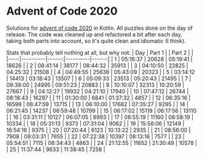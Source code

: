 # Advent of Code 2020

Solutions for [advent of code 2020](https://adventofcode.com/2020) in Kotlin.
All puzzles done on the day of release.
The code was cleaned up and refactored a bit after each day,
taking both parts into account, so it's quite clean and idiomatic (I think).

Stats that probably tell nothing at all, but why not:
| Day |  Part 1  |       |  Part 2  |       |
|----:|----------|------:|----------|------:|
|  1  | 05:16:37 | 20628 | 05:19:41 | 18626 | 
|  2  | 08:41:14 | 38177 | 08:44:32 | 35913 | 
|  3  | 04:10:50 | 22825 | 04:25:32 | 21508 | 
|  4  | 04:49:55 | 25636 | 05:43:09 | 20323 | 
|  5  | 03:14:12 | 14413 | 03:18:43 | 13507 | 
|  6  | 05:09:33 | 23513 | 05:20:43 | 21495 | 
|  7  | 09:38:00 | 24995 | 09:51:23 | 20883 | 
|  8  | 10:10:07 | 32313 | 10:20:59 | 27667 | 
|  9  | 04:12:27 | 19932 | 04:21:10 | 17940 | 
| 10  | 07:47:12 | 26744 | 08:18:43 | 16297 | 
| 11  | 01:30:00 |  6841 | 01:37:32 |  4857 | 
| 12  | 06:35:16 | 16599 | 06:47:59 | 13715 | 
| 13  | 06:10:00 | 17682 | 07:35:27 |  9295 | 
| 14  | 06:21:45 | 14237 | 06:59:48 | 10799 | 
| 15  | 06:17:02 | 15119 | 06:17:56 | 13110 | 
| 16  | 03:31:11 | 10127 | 06:07:05 |  8993 | 
| 17  | 08:55:19 | 11160 | 08:58:19 | 10334 | 
| 18  | 05:31:13 |  9373 | 07:31:04 |  9062 | 
| 19  | 15:56:06 | 12149 | 16:54:16 |  9375 | 
| 20  | 07:20:44 |  6123 | 10:13:22 |  2935 | 
| 21  | 08:56:00 |  7908 | 09:03:31 |  7655 | 
| 22  | 07:22:38 | 10397 | 08:13:16 |  7577 | 
| 23  | 05:54:51 |  7115 | 08:34:43 |  4863 | 
| 24  | 21:12:55 | 11652 | 21:30:49 | 10578 | 
| 25  | 11:37:44 |  9633 | 11:38:45 |  7258 | 
